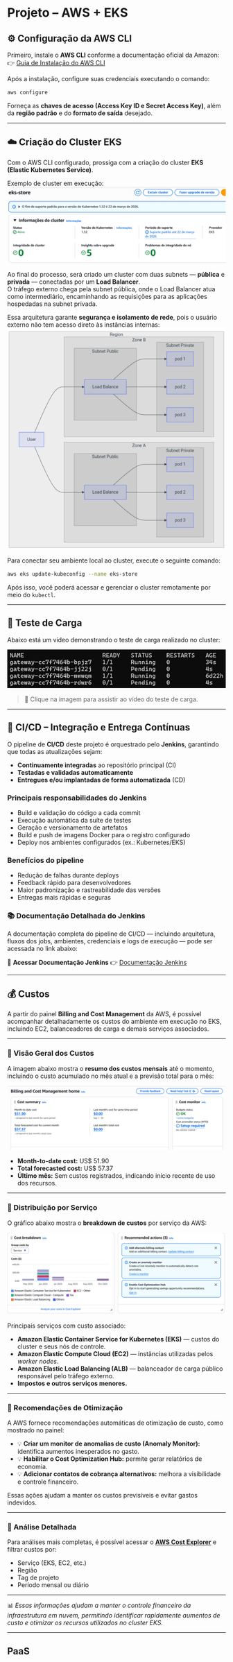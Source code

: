 # **Projeto – AWS + EKS**

## ⚙️ Configuração da AWS CLI

Primeiro, instale o **AWS CLI** conforme a documentação oficial da Amazon:  
👉 [Guia de Instalação do AWS CLI](https://docs.aws.amazon.com/cli/latest/userguide/getting-started-install.html)

Após a instalação, configure suas credenciais executando o comando:

```bash
aws configure
```

Forneça as **chaves de acesso (Access Key ID e Secret Access Key)**, além da **região padrão** e do **formato de saída** desejado.

---

## ☁️ Criação do Cluster EKS

Com o AWS CLI configurado, prossiga com a criação do cluster **EKS (Elastic Kubernetes Service)**.

Exemplo de cluster em execução:  
![Cluster Funcionando](../img/cluster_running.png)

Ao final do processo, será criado um cluster com duas subnets — **pública** e **privada** — conectadas por um **Load Balancer**.  
O tráfego externo chega pela subnet pública, onde o Load Balancer atua como intermediário, encaminhando as requisições para as aplicações hospedadas na subnet privada.  

Essa arquitetura garante **segurança e isolamento de rede**, pois o usuário externo não tem acesso direto às instâncias internas:  
![Arquitetura do Load Balancer](../img/architecture.png)

Para conectar seu ambiente local ao cluster, execute o seguinte comando:

```bash
aws eks update-kubeconfig --name eks-store
```

Após isso, você poderá acessar e gerenciar o cluster remotamente por meio do `kubectl`.

---

## 🧪 Teste de Carga

Abaixo está um vídeo demonstrando o teste de carga realizado no cluster:

[![Vídeo do Teste de Carga](../img/video_thumbnail.png)](../video/teste_carga.mp4)

> 📌 Clique na imagem para assistir ao vídeo do teste de carga.

---

## 🚀 CI/CD – Integração e Entrega Contínuas

O pipeline de **CI/CD** deste projeto é orquestrado pelo **Jenkins**, garantindo que todas as atualizações sejam:
- **Continuamente integradas** ao repositório principal (CI)
- **Testadas e validadas automaticamente**
- **Entregues e/ou implantadas de forma automatizada** (CD)

### Principais responsabilidades do Jenkins
- Build e validação do código a cada commit
- Execução automática da suíte de testes
- Geração e versionamento de artefatos
- Build e push de imagens Docker para o registro configurado
- Deploy nos ambientes configurados (ex.: Kubernetes/EKS)

### Benefícios do pipeline
- Redução de falhas durante deploys
- Feedback rápido para desenvolvedores
- Maior padronização e rastreabilidade das versões
- Entregas mais rápidas e seguras

### 📚 Documentação Detalhada do Jenkins

A documentação completa do pipeline de CI/CD — incluindo arquitetura, fluxos dos jobs, ambientes, credenciais e logs de execução — pode ser acessada no link abaixo:

🔗 **Acessar Documentação Jenkins**
👉 [Documentação Jenkins](https://joao-pedro-queiroz.github.io/pma_apis_docs/jenkins/main/)

---

## 💰 Custos

A partir do painel **Billing and Cost Management** da AWS, é possível acompanhar detalhadamente os custos do ambiente em execução no EKS, incluindo EC2, balanceadores de carga e demais serviços associados.

---

### 🔹 Visão Geral dos Custos

A imagem abaixo mostra o **resumo dos custos mensais** até o momento, incluindo o custo acumulado no mês atual e a previsão total para o mês:

![Resumo de Custos](../img/cost_summary.png)

- **Month-to-date cost:** US$ 51.90  
- **Total forecasted cost:** US$ 57.37  
- **Último mês:** Sem custos registrados, indicando início recente de uso dos recursos.

---

### 🔹 Distribuição por Serviço

O gráfico abaixo mostra o **breakdown de custos** por serviço da AWS:

![Distribuição de Custos por Serviço](../img/cost_breakdown.png)

Principais serviços com custo associado:
- **Amazon Elastic Container Service for Kubernetes (EKS)** — custos do cluster e seus nós de controle.  
- **Amazon Elastic Compute Cloud (EC2)** — instâncias utilizadas pelos *worker nodes*.  
- **Amazon Elastic Load Balancing (ALB)** — balanceador de carga público responsável pelo tráfego externo.  
- **Impostos e outros serviços menores.**

---

### 🔹 Recomendações de Otimização

A AWS fornece recomendações automáticas de otimização de custo, como mostrado no painel:

- 💡 **Criar um monitor de anomalias de custo (Anomaly Monitor):** identifica aumentos inesperados no gasto.  
- 💡 **Habilitar o Cost Optimization Hub:** permite gerar relatórios de economia.  
- 💡 **Adicionar contatos de cobrança alternativos:** melhora a visibilidade e controle financeiro.

Essas ações ajudam a manter os custos previsíveis e evitar gastos indevidos.

---

### 🔹 Análise Detalhada

Para análises mais completas, é possível acessar o [**AWS Cost Explorer**](https://console.aws.amazon.com/cost-reports/home) e filtrar custos por:
- Serviço (EKS, EC2, etc.)  
- Região  
- Tag de projeto  
- Período mensal ou diário

---

📊 *Essas informações ajudam a manter o controle financeiro da infraestrutura em nuvem, permitindo identificar rapidamente aumentos de custo e otimizar os recursos utilizados no cluster EKS.*

---

## PaaS


